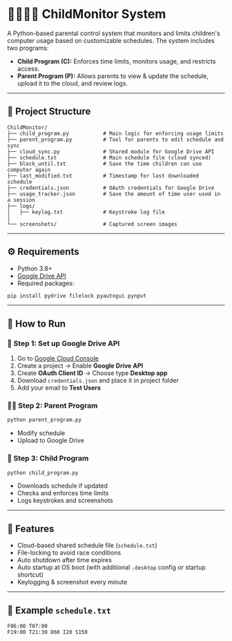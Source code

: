# 👨‍👩‍👧‍👦 ChildMonitor System

A Python-based parental control system that monitors and limits children's computer usage based on customizable schedules. The system includes two programs:

- **Child Program (C):** Enforces time limits, monitors usage, and restricts access.
- **Parent Program (P):** Allows parents to view & update the schedule, upload it to the cloud, and review logs.

---

## 📁 Project Structure
```
ChildMonitor/
├── child_program.py           # Main logic for enforcing usage limits
├── parent_program.py          # Tool for parents to edit schedule and sync
├── cloud_sync.py              # Shared module for Google Drive API
├── schedule.txt               # Main schedule file (cloud synced)
├── block_until.txt            # Save the time children can use computer again
├── last_modified.txt          # Timestamp for last downloaded schedule
├── credentials.json           # OAuth credentials for Google Drive
├── usage_tracker.json         # Save the amount of time user used in a session
├── logs/
│   ├── keylog.txt             # Keystroke log file
│
└── screenshots/               # Captured screen images
```

---

## ⚙️ Requirements
- Python 3.8+
- [Google Drive API](https://console.cloud.google.com/)
- Required packages:
```bash
pip install pydrive filelock pyautogui pynput
```

---

## 🚀 How to Run

### 📌 Step 1: Set up Google Drive API
1. Go to [Google Cloud Console](https://console.cloud.google.com/)
2. Create a project → Enable **Google Drive API**
3. Create **OAuth Client ID** → Choose type **Desktop app**
4. Download `credentials.json` and place it in project folder
5. Add your email to **Test Users**

### 👩‍💻 Step 2: Parent Program
```bash
python parent_program.py
```
- Modify schedule
- Upload to Google Drive

### 👦 Step 3: Child Program
```bash
python child_program.py
```
- Downloads schedule if updated
- Checks and enforces time limits
- Logs keystrokes and screenshots

---

## 🔐 Features
- Cloud-based shared schedule file (`schedule.txt`)
- File-locking to avoid race conditions
- Auto shutdown after time expires
- Auto startup at OS boot (with additional `.desktop` config or startup shortcut)
- Keylogging & screenshot every minute

---

## 📌 Example `schedule.txt`
```
F06:00 T07:00
F19:00 T21:30 D60 I20 S150
```
